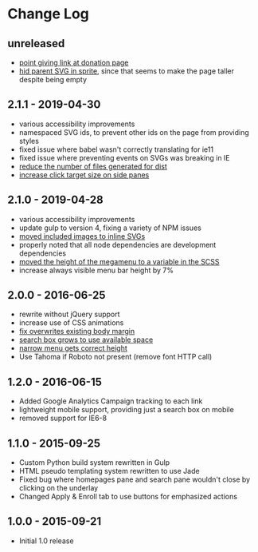 # Change Log

## unreleased
- [point giving link at donation page](https://github.com/LaneCommunityCollege/megamenu/issues/36)
- [hid parent SVG in sprite](https://github.com/LaneCommunityCollege/megamenu/issues/49), since that seems to make the page taller despite being empty

## 2.1.1 - 2019-04-30
- various accessibility improvements
- namespaced SVG ids, to prevent other ids on the page from providing styles
- fixed issue where babel wasn't correctly translating for ie11
- fixed issue where preventing events on SVGs was breaking in IE
- [reduce the number of files generated for dist](https://github.com/LaneCommunityCollege/megamenu/issues/45)
- [increase click target size on side panes](https://github.com/LaneCommunityCollege/megamenu/issues/47)

## 2.1.0 - 2019-04-28
- various accessibility improvements
- update gulp to version 4, fixing a variety of NPM issues
- [moved included images to inline SVGs](https://github.com/LaneCommunityCollege/megamenu/issues/23)
- properly noted that all node dependencies are development dependencies
- [moved the height of the megamenu to a variable in the SCSS](https://github.com/LaneCommunityCollege/megamenu/issues/41)
- increase always visible menu bar height by 7%

## 2.0.0 - 2016-06-25
- rewrite without jQuery support
- increase use of CSS animations
- [fix overwrites existing body margin](https://github.com/LaneCommunityCollege/megamenu/issues/17)
- [search box grows to use available space](https://github.com/LaneCommunityCollege/megamenu/issues/14)
- [narrow menu gets correct height](https://github.com/LaneCommunityCollege/megamenu/issues/12)
- Use Tahoma if Roboto not present (remove font HTTP call)

## 1.2.0 - 2016-06-15
- Added Google Analytics Campaign tracking to each link
- lightweight mobile support, providing just a search box on mobile
- removed support for IE6-8

## 1.1.0 - 2015-09-25
- Custom Python build system rewritten in Gulp
- HTML pseudo templating system rewritten to use Jade
- Fixed bug where homepages pane and search pane wouldn't close by clicking on the underlay
- Changed Apply & Enroll tab to use buttons for emphasized actions

## 1.0.0 - 2015-09-21
- Initial 1.0 release